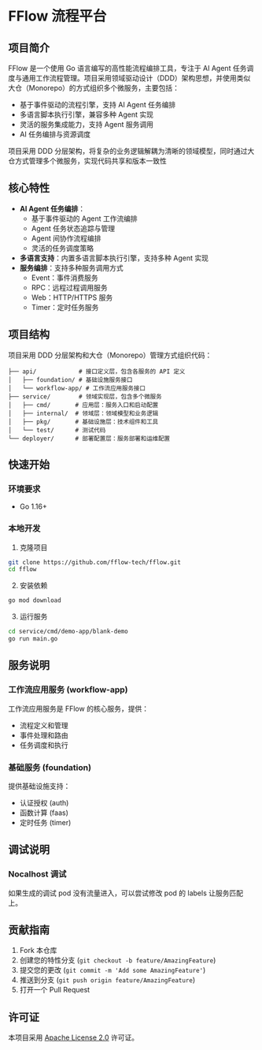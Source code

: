 # FFlow 流程平台

## 项目简介

FFlow 是一个使用 Go 语言编写的高性能流程编排工具，专注于 AI Agent 任务调度与通用工作流程管理。项目采用领域驱动设计（DDD）架构思想，并使用类似大仓（Monorepo）的方式组织多个微服务，主要包括：
- 基于事件驱动的流程引擎，支持 AI Agent 任务编排
- 多语言脚本执行引擎，兼容多种 Agent 实现
- 灵活的服务集成能力，支持 Agent 服务调用
- AI 任务编排与资源调度

项目采用 DDD 分层架构，将复杂的业务逻辑解耦为清晰的领域模型，同时通过大仓方式管理多个微服务，实现代码共享和版本一致性

## 核心特性

- **AI Agent 任务编排**：
  - 基于事件驱动的 Agent 工作流编排
  - Agent 任务状态追踪与管理
  - Agent 间协作流程编排
  - 灵活的任务调度策略
- **多语言支持**：内置多语言脚本执行引擎，支持多种 Agent 实现
- **服务编排**：支持多种服务调用方式
  - Event：事件消费服务
  - RPC：远程过程调用服务
  - Web：HTTP/HTTPS 服务
  - Timer：定时任务服务

## 项目结构

项目采用 DDD 分层架构和大仓（Monorepo）管理方式组织代码：

```
├── api/            # 接口定义层，包含各服务的 API 定义
│   ├── foundation/ # 基础设施服务接口
│   └── workflow-app/ # 工作流应用服务接口
├── service/        # 领域实现层，包含多个微服务
│   ├── cmd/       # 应用层：服务入口和启动配置
│   ├── internal/  # 领域层：领域模型和业务逻辑
│   ├── pkg/       # 基础设施层：技术组件和工具
│   └── test/      # 测试代码
└── deployer/      # 部署配置层：服务部署和运维配置
```

## 快速开始

### 环境要求

- Go 1.16+

### 本地开发

1. 克隆项目
```bash
git clone https://github.com/fflow-tech/fflow.git
cd fflow
```

2. 安装依赖
```bash
go mod download
```

3. 运行服务
```bash
cd service/cmd/demo-app/blank-demo
go run main.go
```

## 服务说明

### 工作流应用服务 (workflow-app)

工作流应用服务是 FFlow 的核心服务，提供：
- 流程定义和管理
- 事件处理和路由
- 任务调度和执行

### 基础服务 (foundation)

提供基础设施支持：
- 认证授权 (auth)
- 函数计算 (faas)
- 定时任务 (timer)

## 调试说明

### Nocalhost 调试

如果生成的调试 pod 没有流量进入，可以尝试修改 pod 的 labels 让服务匹配上。

## 贡献指南

1. Fork 本仓库
2. 创建您的特性分支 (`git checkout -b feature/AmazingFeature`)
3. 提交您的更改 (`git commit -m 'Add some AmazingFeature'`)
4. 推送到分支 (`git push origin feature/AmazingFeature`)
5. 打开一个 Pull Request

## 许可证

本项目采用 [Apache License 2.0](LICENSE) 许可证。